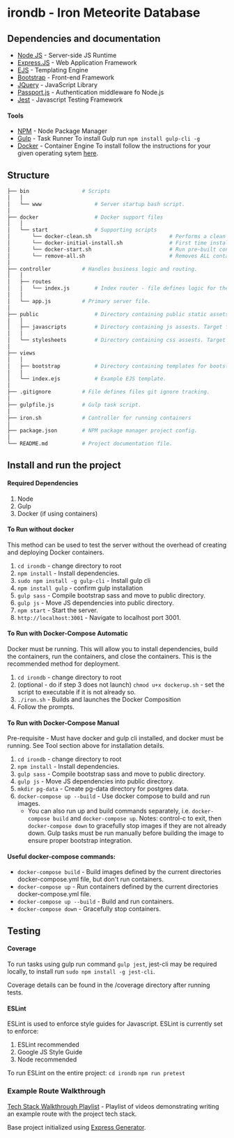 # irondb - Iron Meteorite Database

## Dependencies and documentation
* [Node JS](https://nodejs.org/en/) - Server-side JS Runtime
* [Express.JS](https://expressjs.com/en/4x/api.html) - Web Application Framework
* [EJS](http://ejs.co/) - Templating Engine
* [Bootstrap](https://getbootstrap.com/docs/4.1/getting-started/introduction/) - Front-end Framework
* [JQuery](https://api.jquery.com/) - JavaScript Library
* [Passport.js](http://www.passportjs.org/) - Authentication middleware fo Node.js
* [Jest](https://jestjs.io/) - Javascript Testing Framework

#### Tools
* [NPM](https://www.npmjs.com/) - Node Package Manager
* [Gulp](https://gulpjs.com/) - Task Runner
To install Gulp run `npm install gulp-cli -g`
* [Docker](https://www.docker.com/) - Container Engine
To install follow the instructions for your given operating sytem [here](https://docs.docker.com/v17.12/install/). 

## Structure

```bash
├── bin					# Scripts
│	│
│ 	└── www					# Server startup bash script.
│
├── docker					# Docker support files
│	│
│ 	└── start				# Supporting scripts
│ 	  	└── docker-clean.sh 						# Performs a clean build and run
│ 	  	└── docker-initial-install.sh 				# First time install and run
│ 	  	└── docker-start.sh 						# Run pre-built containers
│ 	  	└── remove-all.sh 							# Removes ALL containers from system
│
├── controller			# Handles business logic and routing.
│	│
│ 	├── routes
│ 	│ 	└── index.js 		# Index router - file defines logic for the "/" route.
│ 	│ 
│ 	└── app.js 			# Primary server file.
│ 
├── public 					# Directory containing public static assets.
│	│
│	├── javascripts			# Directory containing js assests. Target for bootstrap js dependencies.
│	│
│	└── stylesheets			# Directory containing css assests. Target for bootstrap.css.
│
├──	views
│	│
│	├── bootstrap			# Directory containing templates for bootstrap tags.
│	│
│	└── index.ejs			# Example EJS template.
│
├── .gitignore			# File defines files git ignore tracking.
│
├── gulpfile.js 		# Gulp task script.
│
├── iron.sh				# Controller for running containers
│
├── package.json		# NPM package manager project config.
│
└── README.md 			# Project documentation file.
```



## Install and run the project

#### Required Dependencies
1. Node
2. Gulp
3. Docker (if using containers)

#### To Run without docker
This method can be used to test the server without the overhead of creating and deploying Docker containers.
1. `cd irondb` - change directory to root
2. `npm install` - Install dependencies.
3. `sudo npm install -g gulp-cli` - Install gulp cli
4. `npm install gulp` - confirm gulp installation
5. `gulp sass` - Compile bootstrap sass and move to public directory.
6. `gulp js` - Move JS dependencies into public directory.
7. `npm start` - Start the server.
8. `http://localhost:3001` - Navigate to localhost port 3001.

#### To Run with Docker-Compose Automatic
Docker must be running. This will allow you to install dependencies, build the containers, run the containers, and close the containers. This is the recommended method for deployment.
1. `cd irondb` - change directory to root
2. (optional - do if step 3 does not launch) `chmod u+x dockerup.sh` - set the script to executable if it is not already so.
3. `./iron.sh` - Builds and launches the Docker Composition
4. Follow the prompts.

#### To Run with Docker-Compose Manual
Pre-requisite - Must have docker and gulp cli installed, and docker must be running. See Tool section above for installation details.
1. `cd irondb` - change directory to root
2. `npm install` - Install dependencies.
3. `gulp sass` - Compile bootstrap sass and move to public directory.
4. `gulp js` - Move JS dependencies into public directory.
5. `mkdir pg-data` - Create pg-data directory for postgres data. 
6. `docker-compose up --build` - Use docker compose to build and run images.
	- You can also run up and build commands separately, i.e. `docker-compose build` and `docker-compose up`.
Notes: control-c to exit, then `docker-compose down` to gracefully stop images if they are not already down. Gulp tasks must be run manually before building the image to ensure proper bootstrap integration. 

#### Useful docker-compose commands:
* `docker-compose build` - Build images defined by the current directories docker-compose.yml file, but don't run containers.
* `docker-compose up` - Run containers defined by the current directories docker-compose.yml file.
* `docker-compose up --build` - Build and run containers.
* `docker-compose down` - Gracefully stop containers.

## Testing

#### Coverage
To run tasks using gulp run command `gulp jest`, jest-cli may be required locally, to install run `sudo npm install -g jest-cli`.

Coverage details can be found in the /coverage directory after running tests.

#### ESLint
ESLint is used to enforce style guides for Javascript. ESLint is currently set to enforce:
1. ESLint recommended
2. Google JS Style Guide
3. Node recommended

To run ESLint on the entire project:
`cd irondb`
`npm run pretest`


### Example Route Walkthrough
[Tech Stack Walkthrough Playlist](https://www.youtube.com/playlist?list=PL9InapyRWXwmENss1Vw9GdUahwmh0o9nU) - 
Playlist of videos demonstrating writing an example route with the project tech stack.


Base project initialized using [Express Generator](https://expressjs.com/en/starter/generator.html).
